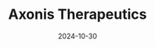---  
layout: startup_page  
title: "Axonis Therapeutics"  
id: "axonis.us"  
permalink: "/axonistherapeuticsaxonis.us10302024/"  
website: "https://www.axonis.us/"  
funding_round: "Series A"  
funding_amount: "$115M"  
investors: "Cormorant Asset Management, venBio Partners, Sofinnova Investments, MRL Ventures Fund, Perceptive Advisors, Lumira Ventures, Solasta Ventures, Eos Bioinnovation, Hatteras Venture Partners, SCI Ventures, Alexandria Venture Investments, Tachyon Ventures, BoxOne, Iaso Ventures, Pathway Bioventures"  
about: "Axonis Therapeutics is a biotechnology company developing first- and best-in-class medicines targeting KCC2, a critical mediator of inhibitory neurotransmission in the brain. Their lead candidate, AXN-027, is an oral small molecule designed to treat epilepsy and pain by potentiating KCC2 function. The company aims to restore functional inhibition in the CNS to treat neurological disorders without disabling side effects."  
markets: "Biotechnology, Neuroscience, Neurology, Pharmaceutical, Drug Discovery"  
hq: "Boston, Massachusetts, United States"  
founded_year: "2019"  
linkedin: "https://www.linkedin.com/company/axonis-us"  
twitter: "https://twitter.com/axonis_us"  
instagram: ""  
facebook: ""  
crunchbase: "https://www.crunchbase.com/organization/axonius-ca2a?utm_source=linkedin&utm_medium=referral&utm_campaign=linkedin_companies&utm_content=profile_cta_anon&trk=funding_crunchbase"  
pitchbook: "https://pitchbook.com/profiles/company/434842-66"  

date_display: "30-Oct-2024"  
date: "2024-10-30"

# SEO Optimization  
meta_title: "Axonis Therapeutics - Series A Funding ($115M)"  
meta_description: "Axonis Therapeutics, Axonis Therapeutics is a biotechnology company developing first- and best-in-class medicines targeting KCC2, a critical mediator of inhibitory neurotr..."  
meta_keywords: "Axonis Therapeutics, Biotechnology, Neuroscience, Neurology, Pharmaceutical, Drug Discovery, Series A funding"  
canonical_url: "https://startup.projectstartups.com/axonistherapeuticsaxonis.us10302024/"  
---
